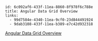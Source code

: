 ```
id: 6c092af6-433f-11ea-8860-8f978f6c788e
title: Angular Data Grid Overview
links:
  - 99d7584e-4340-11ea-9cf0-23d844491924
  - 9dab3108-433f-11ea-b389-e7c42d932318
```
[Angular Data Grid Overview](https://www.telerik.com/kendo-angular-ui/components/grid/)
